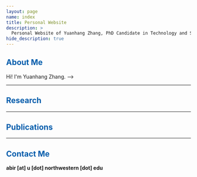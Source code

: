 ```yaml
---
layout: page
name: index
title: Personal Website
description: >
  Personal Website of Yuanhang Zhang, PhD Candidate in Technology and Social Behavior at Northwestern University.
hide_description: true
---
```

<!-- <script type="text/javascript">
	document.getElementsByClassName("page-title")[0].classList.add("sr-only");
</script> -->

<style type="text/css">
	.page-title {
		position: absolute;
		width: 1px;
  		height: 1px;
  		margin: -1px;
  		border: 0;
  		padding: 0;
  		clip: rect(0 0 0 0);
  		overflow: hidden;
	}
</style>

<!-- ##  Download my [UX Research Portfolio](https://hang0610.github.io/assets/files/Portfolio-Saha-Abir.pdf){:target="_blank"}!

--- -->
<h2 class="h1" style="color: rgb(1,92,171)" id="about">About Me </h2>
Hi! I'm Yuanhang Zhang.
<!-- Hi! I'm Abir. I am a PhD Candidate in [Technology and Social Behavior (TSB)](http://tsb.northwestern.edu/){:target="_blank"}, a joint Computer Science and Communication program at Northwestern University. I work with Prof. Anne Marie Piper.  -->

<!-- My research interest falls in the intersection of Human-Computer Interaction, User-Centered Design, and Accessibility. In my research, I study and design tools to support computer-supported creative work for people with disabilities. Through interviews, observations, and content analysis, my work contributes new understanding of how accessibility unfolds at different stages of computer-supported content creation – from learning the tools to developing professional expertise – and the central role communities of disabled creators play in sustaining access in their skilled work. Drawing on these insights, I design and evaluate tools to scaffold accessible learning opportunities for disabled content creators.   -->

<!-- Previously, I completed my Master of Science in Electrical and Computer Engineering (ECE) at Indiana University-Purdue University Indianapolis (IUPUI) and obtained my Bachelor degree (B.Sc.) in Electrical and Electronic Engineering (EEE) at Bangladesh University of Engineering and Technology (BUET).  

I love traveling and photography. Through my camera and lens, I capture the juxtaposition of nature, architecture, and humans as I travel through places and time. -->

<!-- You can find me on [Instagram](http://instagram.com/abirsaha_){:target="_blank"}. -->

<!-- <div class="body-social sidebar-social">
  <ul>
    <li> <a href="https://www.linkedin.com/in/abirsaha-" title="LinkedIn" class="no-mark-external" target="_blank"> <span class="icon-linkedin2"></span> <span aria-hidden="true">LinkedIn </span><span class="sr-only">Yuanhang Zhang's LinkedIn profile</span></a></li>
    <li> <a href="https://scholar.google.co.uk/citations?hl=en&amp;user=40lh_7kAAAAJ&amp;view_op=list_works&amp;sortby=pubdate" title="Google Scholar" class="no-mark-external" target="_blank"> <span class="icon-googlescholar"></span> <span aria-hidden="true">Google Scholar </span><span class="sr-only">Yuanhang Zhang's Google Scholar page</span></a></li>
    <li> <a href="https://twitter.com/abirsaha_" title="Twitter" class="no-mark-external" target="_blank"> <span class="icon-twitter"></span> <span aria-hidden="true">Twitter </span><span class="sr-only">Yuanhang Zhang's Twitter profile</span></a></li>
    <!-- <li> <a href="https://instagram.com/abiroutdoors" title="Instagram" class="no-mark-external" target="_blank"> <span class="icon-instagram"></span> <span aria-hidden="true">Instagram </span><span class="sr-only">Yuanhang Zhang's Instagram profile</span></a></li> -->
  </ul>
</div> -->

---
<h2 class="h1" style="color: rgb(1,92,171)" id="research">Research </h2>

<!-- <h3 class="h2">Understanding Accessibility in Audio Production</h3>
The advent of digital audio workstations and other digital audio tools has brought a critical shift in the audio industry by empowering amateur and professional audio content creators with the necessary means to produce high quality audio content. Yet, we know little about the accessibility of widely used audio production tools for blind and low vision people. Through interviews with 18 blind and low vision audio professionals and hobbyists, I found that accessible audio production involves: piecing together accessible and efficient workflows through a combination of mainstream and custom tools; achieving professional competency through a steep learning curve in which domain knowledge and accessibility are inseparable; and facilitating learning and creating access by engaging in online communities of blind audio enthusiasts. I reflected on the deep entanglement between accessibility and professional competency and conclude with design considerations to inform future development of accessible audio production tools.
<br/> -->

<!-- <span class="icon-wrench" aria-hidden="true"></span> **Methods: Contextual inquiry, in-depth interviews** 
<br/> 
<br/> -->
<!-- **Contextual inquiry, in-depth interviews**
{:.note title="Methods Used"}
<br/> -->


<!-- <h3 class="h2">Understanding Peer-To-Peer Support Exchange in an Online Community for Blind Audio Producers</h3>
Exchange of peer-to-peer support in online Q&A communities plays an instrumental role in helping people learn and use complex software tools. While prior work has documented how disabled people support each other in finding accessible practices and workarounds in different contexts, research on understanding their participation in dedicated online Q&A communities has been limited. Through the analysis of 180 conversation threads consisting of 1140 posts in an online text-based Q&A community of blind and low-vision audio producers, I revealed various strategies members in this community use to formulate their queries and provide effective solutions regarding screen reader based navigation of complex graphical user interfaces. I reflected upon my findings to discuss the complexities blind and low-vision software users face in developing a shared understanding during collaborative troubleshooting through textual conversations and reimagine how online Q&A platforms could enhance peer-to-peer instructional support among screen reader users.
<br/> -->

<!-- <span class="icon-wrench" aria-hidden="true"></span> **Methods: Online content analysis**
<br/> 
<br/> -->
<!-- **Online content analysis**
{:.note title="Methods Used"}
<br/> -->


<!-- <h3 class="h2">Enhancing Accessible Interactive Tutorial Creation by Blind Audio Producers</h3>
Audio production is a skilled practice that requires mastery in highly complex software and hardware tools. Blind audio producers face a steep learning curve where they must learn multiple inaccessible audio production tools in conjunction with workarounds for screen reader support. Learning audio production is made even more challenging due to a scarcity of educational resources geared towards blind people. Grounded in my formative interviews and observations with seven blind audio production instructors, I designed Tutoria11y, an extension for GarageBand to support blind audio producers in creating accessible, interactive tutorials that screen reader users can follow to receive step-by-step guidance and confirmation of their actions. Findings from my design exploration sessions with five blind instructors highlight how Tutoria11y can support tutorial creation and augment tutorial playback for blind audio producers. I discussed how we can rethink technology’s role as a means to amplify, rather than replace, the knowledge of disabled experts.
<br/> -->

<!-- <span class="icon-wrench" aria-hidden="true"></span> **Methods: Observation study, in-depth interviews, usability testing**
<br/>
<br/> -->
<!-- **Observation study, in-depth interviews, usability testing**
{:.note title="Methods Used"}
<br/> -->

<!-- **DESIGNING FOR ACCESSIBILITY IN AUDIO PRODUCTION AMONG BLIND AND LOW VISION PEOPLE**  
*Dissertation Committee: [Anne Marie Piper (chair)](https://www.ics.uci.edu/~ampiper/){:target="_blank"}, Darren Gergle, Marcelo Worsley, and Shaun Kane* 

In this project, I use interviews, observations, and content analysis to understand how people with vision impairments use mainstream and custom-made software and hardware tools to produce audio content. Taking their current work practices into account, I design accessible tools to support accessible learning in audio production tools for blind audio producers.


<h3 class="h2">Past Projects</h3>
**DESIGN OF SMART TECHNOLOGIES FOR CHILDREN WITH AUTISM SPECTRUM DISORDER**    
*Mentors: [Shameem Ahmed](https://facultyweb.cs.wwu.edu/~ahmeds/){:target="_blank"}  and  [Moushumi Sharmin](https://facultyweb.cs.wwu.edu/~sharmim/){:target="_blank"}*

In this project, we did a systematic literature review and qualitative coding of scholarly articles regarding smart technologies (wearables, smartphones, VR devices etc.) designed to support autistic children. We devised a set of design implications to guide the development of autism support smart technologies.  
<br/>
**DEVELOPMENT OF TESTING METHODS FOR VEHICLE ROAD DEPARTURE MITIGATION SYSTEMS**  
*Mentor: [Stanley Chien](https://et.iupui.edu/people/schien){:target="_blank"}*

In this project sponsored by [Toyota Collaborative Safety Research Center](https://www.toyota.com/csrc/){:target="_blank"}, I worked on the development of standard testing equipment and methods to evaluate the performance of Road Departure Mitigation systems of self-driving vehicles.  
Press release: [[IUPUI](https://news.iu.edu/stories/2017/06/iupui/releases/20-tasi-toyota-autonomous-vehicles.html){:target="_blank"}]
 -->
---
<h2 class="h1" style="color: rgb(1,92,171)" id="publications">Publications </h2>

<!-- <h3 class="h2">Peer-reviewed Conference Papers</h3>

* **Yuanhang Zhang**, Darren Gergle, and Anne Marie Piper. [Understanding Peer-to-Peer Instructional Support in an Online Community for Blind Audio Producers](https://hang0610.github.io/publications/BVI-audio-ASSETS2023-preprint.pdf){:target="_blank"}. In *Proceedings of the 25th International ACM SIGACCESS Conference on Computers and Accessibility (ASSETS 2023)*, October 2023, New York, NY, USA.  


* **Yuanhang Zhang**, Thomas B. McHugh, and Anne Marie Piper. [Tutoria11y: Enhancing Accessible Interactive Tutorial Creation by Blind Audio Producers](https://hang0610.github.io/publications/BVI-audio-CHI2023-preprint.pdf){:target="_blank"}. In *2023 CHI Conference on Human Factors in Computing Systems (CHI 2023)*, April 2023, Hamburg, Germany.  


* **Yuanhang Zhang** and Anne Marie Piper. [Understanding Audio Production Practices of People with Vision Impairments](https://hang0610.github.io/publications/BVI-audio-ASSETS2020-preprint.pdf){:target="_blank"}. In *Proceedings of the 22nd International ACM SIGACCESS Conference on Computers and Accessibility (ASSETS 2020)*, Virtual Event, Greece, October 2020.   
<span class="icon-award" aria-hidden="true"></span> **Best Paper Nominee**   
  

* Lin Li, **Yuanhang Zhang**, Seeta Ram Pandey, Yaobin Chen, Stanley Chien, and Rini Sherony. Infrared Reflectance Requirements of Metal Guardrail Surrogates for the Evaluation of Vehicle Road Departure Mitigation Systems. In *2019 IEEE Intelligent Transportation Systems Conference (ITSC)*, Auckland, New Zealand, October 2019. [[IEEE Xplore](https://ieeexplore.ieee.org/abstract/document/8917344){:target="_blank"}]   
  

* Moushumi Sharmin, Monsur Hossain, **Yuanhang Zhang**, Maitraye Das, Margot Maxwell, and Shameem Ahmed. [From Research to Practice: Informing the Design of Autism Support Smart Technology](https://hang0610.github.io/publications/Autism_CHI18.pdf){:target="_blank"}. In *Proceedings of the ACM Conference on Human Factors in Computing Systems (CHI 2018)*, Montreal, Canada, April 2018. [[ACM DL](https://dl.acm.org/doi/abs/10.1145/3173574.3173676){:target="_blank"}]   
  

* **Yuanhang Zhang** and Maitraye Das. Impact of Social Networking on Post-Partum Depression in Women: An Analysis in the Context of Bangladesh. In *Proceedings of the 20th IEEE International Conference on Computer and Information Technology (ICCIT)*, Dhaka, Bangladesh, December 2017. [[IEEE Xplore](https://doi.org/10.1109/ICCITECHN.2017.8281831){:target="_blank"}]    -->
  
  
<!-- <h3 class="h2">Journal Article</h3> -->

<!-- * Tahsin Reasat, **Yuanhang Zhang**, and Md. Forkan Uddin. Cognitive Radio Network with Coordinated Multipoint Joint Transmission. In *International Journal of Communication Systems (IJCS)*, March 2017. [[Wiley](http://onlinelibrary.wiley.com/doi/10.1002/dac.3310/abstract){:target="_blank"}]   -->  
<!-- <ul><li><p>Tahsin Reasat, <strong>Yuanhang Zhang</strong>, and Md. Forkan Uddin. Cognitive Radio Network with Coordinated Multipoint Joint Transmission. In <em>International Journal of Communication Systems (IJCS)</em>, March 2017. [<a href="http://onlinelibrary.wiley.com/doi/10.1002/dac.3310/abstract" target="_blank">Wiley</a>]</p></li></ul>


<h3 class="h2">Short Papers</h3>

<ul><li><p><strong>Yuanhang Zhang</strong>. 2022. <a href="https://hang0610.github.io/publications/BVI-audio-CHI2022-DC.pdf" target="_blank">Understanding and Designing for Accessibility in Audio Production among People with Vision Impairments</a>. In <em>Extended Abstracts of the 2022 CHI Conference on Human Factors in Computing Systems (CHI 2022)</em>, April 25 – May 05, 2022, New Orleans, LA, USA. [Doctoral Consortium]</p></li></ul>


<ul><li><p>Thomas B. McHugh, <strong>Yuanhang Zhang</strong>, David Bar-El, Marcelo Worsley, and Anne Marie Piper. 2020. <a href="https://hang0610.github.io/publications/DHOH-audio-CHI2021-preprint.pdf" target="_blank">Towards Inclusive Streaming: Building Multimodal Music Experiences for the Deaf and Hard of Hearing</a>. In <em>Extended Abstracts of the 2021 CHI Conference on Human Factors in Computing Systems (CHI 2021)</em>, May 08–13, 2021, Online Virtual Conference. [Late-Breaking Work]</p></li></ul>
  
  
<h3 class="h2">Patents</h3>

* Rini Sherony, Stanley Yung-Ping Chien, Qiang Yi, Jun Lin, **Yuanhang Zhang**, Yaobin Chen, and Chi-Chih Chen. Surrogate for concrete divider. *US Patent 10597835*, March 2020. [[USPTO](http://patft.uspto.gov/netacgi/nph-Parser?Sect1=PTO1&Sect2=HITOFF&p=1&u=/netahtml/PTO/srchnum.html&r=1&f=G&l=50&d=PALL&s1=10597835.PN.){:target="_blank"}]   
  
  
* Rini Sherony, Stanley Yung-Ping Chien, Qiang Yi, Jun Lin, **Yuanhang Zhang**, Yaobin Chen, and Chi-Chih Chen. Surrogate for metal guardrail. *US Patent 10689818*, June 2020. [[USPTO](http://patft.uspto.gov/netacgi/nph-Parser?Sect1=PTO1&Sect2=HITOFF&p=1&u=/netahtml/PTO/srchnum.html&r=1&f=G&l=50&d=PALL&s1=10689818.PN.){:target="_blank"}]   -->
  

---
<h2 class="h1" style="color: rgb(1,92,171)" id="contact-me">Contact Me </h2>

<!-- Northwestern University  
Frances Searle Building #2-430  
2240 Campus Drive  
Evanston, IL 60208, USA -->
<p class="home-element"><strong>abi<!-- ghuiknh -->r [a<!-- jngingbhir -->t] u [dot] nor<!-- hdfuhfbrhd -->thweste<!-- hfugu -->rn [dot] edu</strong></p>

<style type="text/css">
  .body-social > ul {
    display: inline-block;
    list-style-type: none;
    margin-bottom: 0;
    overflow: hidden;
    padding: 0;
  }

  .body-social > ul > li {
    float: left;
    
    /* padding-left: 5px; */
    padding-right: 10px;
    
    /* display: inline-block; */
  }


  .body-social > ul > li > a {
    display: inline;
    text-align: center;
    font-size: 0.95rem;
    font-weight: 600;
    /*width: 3rem;*/
    /*height: 4rem;*/
    padding: 4px;
    
    /* line-height: 3rem; */
    
    text-decoration: none;
    border-width: 1px;
    border-style: solid;
    border-radius: 5px;
    transition: background-color 250ms, color 250ms, text-decoration-color 250ms, border-color 250ms;
    
    /* border-bottom: none; */
  }

  .body-social > ul > li > a:not(.btn):not(.no-hover) {
    border-color: var(--accent-color);
  }

  .body-social > ul > li > a:hover {
    color: white;
    background-color: var(--accent-color);
    border-radius: 5px;
    padding: 4px;
    transition: background-color 250ms, color 250ms, text-decoration-color 250ms, border-color 250ms;
  }

  .note-sm:before, .note:before {
    font-size: 1rem;
    color: rgb(1,92,171);
</style>